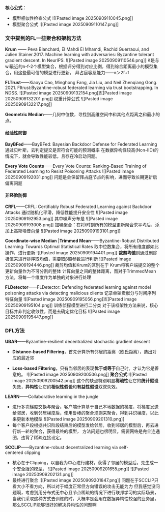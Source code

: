**核心公式**：
- 模型相似性检查公式
![[Pasted image 20250909110045.png]]
- 模型聚合公式
![[Pasted image 20250909110147.png]]

### 文中提到的FL一些聚合和架构方法
**Krum** —— Peva Blanchard, El Mahdi El Mhamdi, Rachid Guerraoui, and Julien Stainer.2017. Machine learning with adversaries: Byzantine tolerant gradient descent. In NeurIPS.
![[Pasted image 20250909110546.png]]
K是与wi最近的n-f-2个模型集合，根据评分得到对应比例，得到综合距离最小的模型集合，用这些最可信的模型进行更新。
拜占庭容忍能力——n＞2f+1

**FLTrust**——Xiaoyu Cao, Minghong Fang, Jia Liu, and Neil Zhenqiang Gong. 2021. Fltrust:Byzantine-robust federated learning via trust bootstrapping. In NDSS.
![[Pasted image 20250909132154.png]]![[Pasted image 20250909132201.png]]
权重计算公式
![[Pasted image 20250909132217.png]]

**Geometric Median**——几何中位数，寻找到高维空间中和其他点距离之和最小的点。

#### 经验性防御
**BayBFed**——BayBFed: Bayesian Backdoor Defense for Federated Learning
通过贝叶斯，去判定提交是否符合可能的预测概率
在数据异构性较高(Non-IID)的情况下，就会导致性能较低，且存在冷启动问题。

**Every Vote Counts**——Every Vote Counts: Ranking-Based Training of Federated Learning to Resist Poisoning Attacks
![[Pasted image 20250909192031.png]]
问题是会保留拜占庭节点的影响，进而导致长期更新后偏离问题

#### 非经验防御
**CRFL**——CRFL: Certifiably Robust Federated Learning against Backdoor Attacks
通过随机化平滑，降低性能提升安全性
![[Pasted image 20250909192953.png]]
其中噪声分布是
![[Pasted image 20250909193008.png]]
加噪聚合：在将t时刻所有的模型更新聚合求平均后，添加上高斯噪音向量
![[Pasted image 20250909193101.png]]

**Coordinate-wise Median** |**Trimmed Mean**——Byzantine-Robust Distributed Learning: Towards Optimal Statistical Rates
取中位数集合，将所有维度都如此操作，进行更新
![[Pasted image 20250909194401.png]]
**裁剪均值**则通过删除极值来进行排序取均值，需要取β超参数进行判断
![[Pasted image 20250909194446.png]]
裁剪均值和Krum的区别在于 Krum将客户端提交的整个更新向量作为不可分割的整体
计算向量之间的整体距离，而对于TrimmedMean方法，将每一个维度作为单独的对象进行处理

**FLDetector**——FLDetector: Defending federated learning against model poisoning attacks via detecting malicious clients
记录单轮贡献分与时间序列特征向量
![[Pasted image 20250909195056.png]]![[Pasted image 20250909195104.png]]
训练侦探模型进行二分类
对于该框架性方法来说，核心目标并非判定收敛性，而是去确定优化目标
![[Pasted image 20250909195447.png]]

### DFL方法
**UBAR**——Byzantine-resilient decentralized stochastic gradient descent
- **Distance-based Filtering**，首先计算所有邻居的距离（欧氏距离），选出对应的最近邻
 
- **Loss-based Filtering**，只有当邻居的表现**优于或等于**自己时，才认为它是善意的。
![[Pasted image 20250909200506.png]]
**聚合公式**
![[Pasted image 20250909200542.png]]
这个的缺点特别明显**稀疏性**让它的**统计假设**失效，**异构性**让它的**相似性假设**和**有益性假设**双双失效。

**LEARN**——Collaborative learning in the jungle
 - 进行多次梯度交换与聚合，客户端计算基于自己本地数据的梯度，将梯度发送给邻居，收到邻居梯度后，使用鲁棒的聚合规则来聚合，得到共识梯度，以此来更新本地模型
 ![[Pasted image 20250909201310.png]]
 - 每个客户段根据共识阶段结束后的模型发给邻居，收到邻居的模型后，再去进行新一轮的聚合，获得最终的模型，
 方法问题也很明显，需要网络是完全连通图，违背了稀疏连接设定。

**SCCLIP**——Byzantine-robust decentralized learning via self-centered clipping
- 核心在于Clipping，以自我为中心进行建材，获得了邻居的模型后，先生成一个安全版的模型，
![[Pasted image 20250909201655.png]]
![[Pasted image 20250909202131.png]]
- 最终进行聚合
![[Pasted image 20250909201847.png]]
问题在于SCCLIP只看大小不看方向，所以对于幅度正常但方向错误的攻击无能为力
但我感觉没问题啊，考虑到用分布式无中心且节点稀疏的情况下进行联邦学习的实际场景，当我们采取这种方式去训练的时，大概率是会用在数据异构性较强的业务里，那么SCCLIP能够很好的解决异构性的问题啊
 



